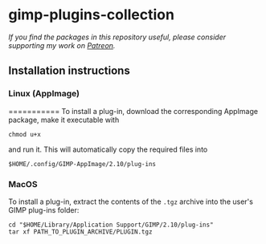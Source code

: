 # gimp-plugins-collection
*If you find the packages in this repository useful, please consider supporting my work on [Patreon](https://www.patreon.com/andreaferrero).*

## Installation instructions

### Linux (AppImage)
===========
To install a plug-in, download the corresponding AppImage package, make it executable with 
```
chmod u+x
```
and run it.
This will automatically copy the required files into 
```
$HOME/.config/GIMP-AppImage/2.10/plug-ins
```

### MacOS

To install a plug-in, extract the contents of the `.tgz` archive into the user's GIMP plug-ins folder:
```
cd "$HOME/Library/Application Support/GIMP/2.10/plug-ins"
tar xf PATH_TO_PLUGIN_ARCHIVE/PLUGIN.tgz
```
